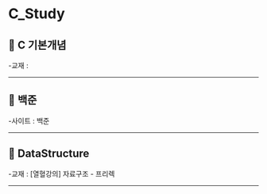 # C_Study
## :paperclip: C 기본개념
-교재 : 
*****
## :paperclip: 백준
-사이트 : 백준
*****
## :paperclip: DataStructure
-교재 : [열혈강의] 자료구조 - 프리렉 
*****

